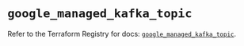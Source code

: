 # `google_managed_kafka_topic`

Refer to the Terraform Registry for docs: [`google_managed_kafka_topic`](https://registry.terraform.io/providers/hashicorp/google-beta/5.38.0/docs/resources/google_managed_kafka_topic).
